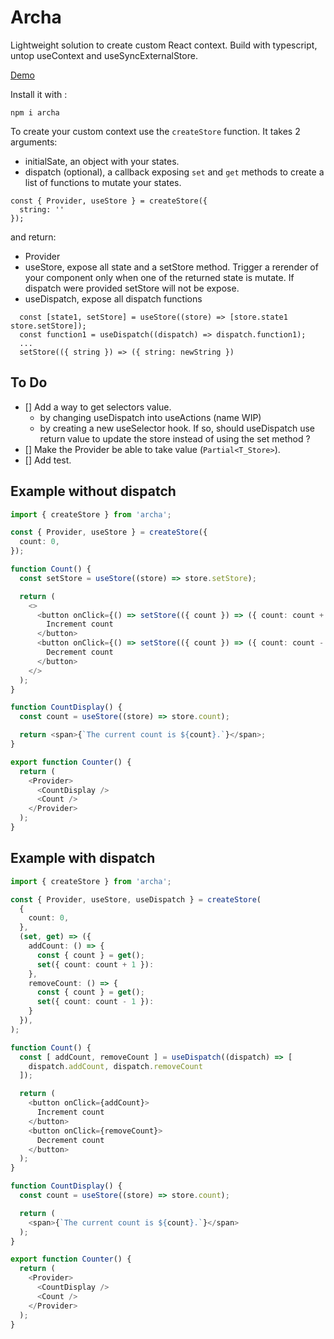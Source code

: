 # Archa

Lightweight solution to create custom React context. Build with typescript,
untop useContext and useSyncExternalStore.

[Demo](https://codesandbox.io/s/archa-demo-g56y7z?file=/src/App.tsx)

Install it with :

```
npm i archa
```

To create your custom context use the `createStore` function. It takes 2
arguments:

- initialSate, an object with your states.
- dispatch (optional), a callback exposing `set` and `get` methods to create a
  list of functions to mutate your states.

```
const { Provider, useStore } = createStore({
  string: ''
});
```

and return:

- Provider
- useStore, expose all state and a setStore method. Trigger a rerender of your
  component only when one of the returned state is mutate. If dispatch were
  provided setStore will not be expose.
- useDispatch, expose all dispatch functions

```
  const [state1, setStore] = useStore((store) => [store.state1 store.setStore]);
  const function1 = useDispatch((dispatch) => dispatch.function1);
  ...
  setStore(({ string }) => ({ string: newString })

```

## To Do

- [] Add a way to get selectors value.
  - by changing useDispatch into useActions (name WIP)
  - by creating a new useSelector hook. If so, should useDispatch use return
    value to update the store instead of using the set method ?
- [] Make the Provider be able to take value (`Partial<T_Store>`).
- [] Add test.

## Example without dispatch

```ts
import { createStore } from 'archa';

const { Provider, useStore } = createStore({
  count: 0,
});

function Count() {
  const setStore = useStore((store) => store.setStore);

  return (
    <>
      <button onClick={() => setStore(({ count }) => ({ count: count + 1 }))}>
        Increment count
      </button>
      <button onClick={() => setStore(({ count }) => ({ count: count - 1 }))}>
        Decrement count
      </button>
    </>
  );
}

function CountDisplay() {
  const count = useStore((store) => store.count);

  return <span>{`The current count is ${count}.`}</span>;
}

export function Counter() {
  return (
    <Provider>
      <CountDisplay />
      <Count />
    </Provider>
  );
}
```

## Example with dispatch

```ts
import { createStore } from 'archa';

const { Provider, useStore, useDispatch } = createStore(
  {
    count: 0,
  },
  (set, get) => ({
    addCount: () => {
      const { count } = get();
      set({ count: count + 1 }):
    },
    removeCount: () => {
      const { count } = get();
      set({ count: count - 1 }):
    }
  }),
);

function Count() {
  const [ addCount, removeCount ] = useDispatch((dispatch) => [
    dispatch.addCount, dispatch.removeCount
  ]);

  return (
    <button onClick={addCount}>
      Increment count
    </button>
    <button onClick={removeCount}>
      Decrement count
    </button>
  );
}

function CountDisplay() {
  const count = useStore((store) => store.count);

  return (
    <span>{`The current count is ${count}.`}</span>
  );
}

export function Counter() {
  return (
    <Provider>
      <CountDisplay />
      <Count />
    </Provider>
  );
}
```
